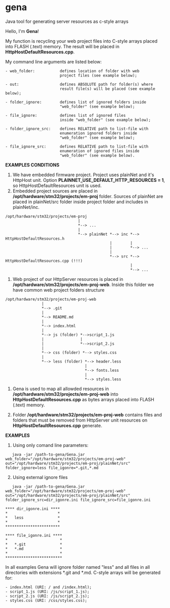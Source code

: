# gena
Java tool for generating server resources as c-style arrays

Hello, I'm **Gena**!

My function is recycling your web project files into C-style arrays placed into FLASH (.text) memory. The result will be placed in <b>HttpHostDefaultResources.cpp</b>.

My command line arguments are listed below:
```
- web_folder:		    defines location of folder with web 
			            project files (see example below);
	
- out:			        defines ABSOLUTE path for folder(s) where 
			            result file(s) will be placed (see example below);
	
- folder_ignore:	    defines list of ignored folders inside 
			            "web_folder" (see example below);
	
- file_ignore:		    defines list of ignored files
			            inside "web_folder" (see example below);
	
- folder_ignore_src:	defines RELATIVE path to list-file with 
			            enumeration ignored folders inside 
			            "web_folder" (see example below);
	
- file_ignore_src:	    defines RELATIVE path to list-file with 
			            enumeration of ignored files inside
			            "web_folder" (see example below).
```
<b>EXAMPLES CONDITIONS</b>

1) We have embedded firmware project. Project uses plainNet and it's HttpHost unit. Option **PLAINNET_USE_DEFAULT_HTTP_RESOURCES = 1**, so HttpHostDefaultResources unit is used.
2) Embedded project sources are placed in **/opt/hardware/stm32/projects/em-proj** folder. Sources of plainNet are placed in plainNet/src folder inside project folder and includes in plainNet/inc.
```
/opt/hardware/stm32/projects/em-proj
                                |
                                *--> ...
                                |
                                *--> plainNet *--> inc *--> HttpHostDefaultResources.h
                                              |	       |
                                              |	       *--> ...
                                              |
                                              *--> src *--> HttpHostDefaultResources.cpp (!!!)
                                                       |
                                                       *--> ...
```
1) Web project of our HttpServer resources is placed in **/opt/hardware/stm32/projects/em-proj-web**. Inside this folder we have common web project folders structure

```
/opt/hardware/stm32/projects/em-proj-web
				|
				*--> .git
				|
				*--> README.md
				|
				*--> index.html
				|
				*--> js (folder) *-->script_1.js
				|			     |
				|			     *-->script_2.js
				|
				*--> css (folder) *--> styles.css
				|
				*--> less (folder) *--> header.less
							       |
							       *--> fonts.less
							       |
							       *--> styles.less
```

1) Gena is used to map all allowded resources in **/opt/hardware/stm32/projects/em-proj-web**
   into **HttpHostDefaultResources.cpp** as bytes arrays placed into FLASH (.text) memory.
	
2) Folder **/opt/hardware/stm32/projects/em-proj-web** contains files and folders that must be removed from HttpServer unit resources on **HttpHostDefaultResources.cpp** generate.

<b>EXAMPLES</b>

1) Using only comand line parameters:

```
   java -jar /path-to-gena/Gena.jar web_folder="/opt/hardware/stm32/projects/em-proj-web" out="/opt/hardware/stm32/projects/em-proj/plainNet/src" folder_ignore=less file_igonre=*.git,*.md
```
2) Using external ignore files

```
   java -jar /path-to-gena/Gena.jar web_folder="/opt/hardware/stm32/projects/em-proj-web" out="/opt/hardware/stm32/projects/em-proj/plainNet/src" folder_ignore_src=dir_igonre.ini file_ignore_src=file_igonre.ini
```

	**** dir_igonre.ini ****
	*		               *
	*	less               *
	*		               *
	************************

	**** file_igonre.ini ****
	*			            *
	*	*.git		        *
	*	*.md		        *
	*			            *
	*************************
	
In all examples Gena will ignore folder named "less" and all files in all directories with extensions *.git and *.md. C-style arrays will be generated for:

	- index.html (URI: / and /index.html);
	- script_1.js (URI: /js/script_1.js);
	- script_2.js (URI: /js/script_2.js);
	- styles.css (URI: /css/styles.css);
